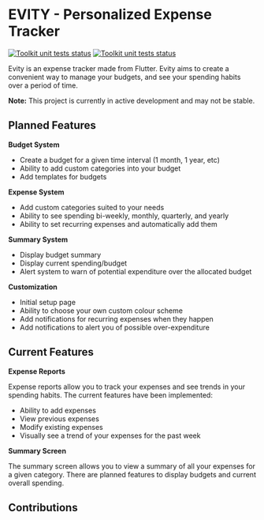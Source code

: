 #  EVITY - Personalized Expense Tracker

<a href="https://github.com/hjiangsu/Evity/actions?query=workflow%3Aevity-main"><img alt="Toolkit unit tests status" src="https://github.com/hjiangsu/evity/workflows/evity-main/badge.svg"></a>
<a href="https://github.com/hjiangsu/Evity/actions?query=workflow%3Aevity-develop"><img alt="Toolkit unit tests status" src="https://github.com/hjiangsu/evity/workflows/evity-develop/badge.svg"></a>

Evity is an expense tracker made from Flutter.
Evity aims to create a convenient way to manage your budgets,
and see your spending habits over a period of time.

**Note:** This project is currently in active development and may not be stable.

## Planned Features
**Budget System**
- Create a budget for a given time interval (1 month, 1 year, etc)
- Ability to add custom categories into your budget
- Add templates for budgets

**Expense System**
- Add custom categories suited to your needs
- Ability to see spending bi-weekly, monthly, quarterly, and yearly
- Ability to set recurring expenses and automatically add them

**Summary System**
- Display budget summary
- Display current spending/budget
- Alert system to warn of potential expenditure over the allocated budget

**Customization**
- Initial setup page
- Ability to choose your own custom colour scheme
- Add notifications for recurring expenses when they happen
- Add notifications to alert you of possible over-expenditure

## Current Features
**Expense Reports**

Expense reports allow you to track your expenses and see trends in your spending habits. The current features have been implemented:

- Ability to add expenses
- View previous expenses
- Modify existing expenses
- Visually see a trend of your expenses for the past week


**Summary Screen**

The summary screen allows you to view a summary of all your expenses for a given category. There are planned features to display budgets and current overall spending.


## Contributions

